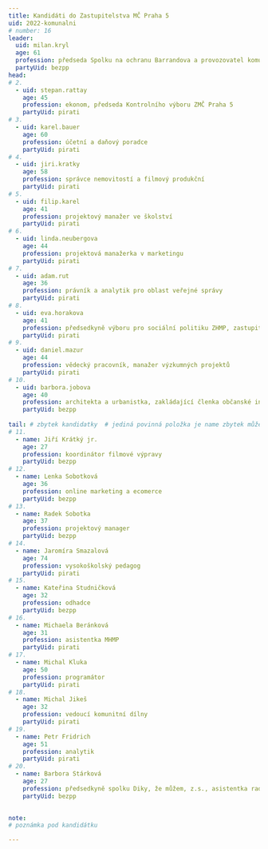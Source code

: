 ```yaml
---
title: Kandidáti do Zastupitelstva MČ Praha 5
uid: 2022-komunalni
# number: 16
leader:
  uid: milan.kryl
  age: 61
  profession: předseda Spolku na ochranu Barrandova a provozovatel komunitního webu www.Barrandov.org
  partyUid: bezpp
head:
# 2.
  - uid: stepan.rattay
    age: 45
    profession: ekonom, předseda Kontrolního výboru ZMČ Praha 5
    partyUid: pirati
# 3.
  - uid: karel.bauer
    age: 60
    profession: účetní a daňový poradce
    partyUid: pirati
# 4.
  - uid: jiri.kratky
    age: 58
    profession: správce nemovitostí a filmový produkční
    partyUid: pirati
# 5.
  - uid: filip.karel
    age: 41
    profession: projektový manažer ve školství
    partyUid: pirati
# 6.
  - uid: linda.neubergova
    age: 44
    profession: projektová manažerka v marketingu
    partyUid: pirati
# 7.
  - uid: adam.rut
    age: 36
    profession: právník a analytik pro oblast veřejné správy
    partyUid: pirati
# 8.
  - uid: eva.horakova
    age: 41
    profession: předsedkyně výboru pro sociální politiku ZHMP, zastupitelka hlavního města Prahy
    partyUid: pirati
# 9.
  - uid: daniel.mazur
    age: 44
    profession: vědecký pracovník, manažer výzkumných projektů
    partyUid: pirati
# 10.
  - uid: barbora.jobova
    age: 40
    profession: architekta a urbanistka, zakládající členka občanské iniciativy Košířská Cibulačka
    partyUid: bezpp
    
tail: # zbytek kandidatky  # jediná povinná položka je name zbytek můžete vynechat  # věk se uvádí k poslednímu dni voleb
# 11.
  - name: Jiří Krátký jr.
    age: 27
    profession: koordinátor filmové výpravy
    partyUid: bezpp
# 12.
  - name: Lenka Sobotková
    age: 36
    profession: online marketing a ecomerce
    partyUid: bezpp
# 13.
  - name: Radek Sobotka
    age: 37
    profession: projektový manager
    partyUid: bezpp
# 14.
  - name: Jaromíra Smazalová
    age: 74
    profession: vysokoškolský pedagog
    partyUid: pirati
# 15.
  - name: Kateřina Studničková
    age: 32
    profession: odhadce
    partyUid: bezpp
# 16.
  - name: Michaela Beránková
    age: 31
    profession: asistentka MHMP
    partyUid: pirati
# 17.
  - name: Michal Kluka
    age: 50
    profession: programátor
    partyUid: pirati
# 18.
  - name: Michal Jikeš
    age: 32
    profession: vedoucí komunitní dílny
    partyUid: pirati
# 19.
  - name: Petr Fridrich
    age: 51
    profession: analytik
    partyUid: pirati
# 20.
  - name: Barbora Stárková
    age: 27
    profession: předsedkyně spolku Diky, že můžem, z.s., asistentka radního MHMP
    partyUid: bezpp

    
note: 
# poznámka pod kandidátku

---
```

